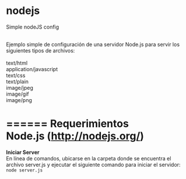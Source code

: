 nodejs
======

Simple nodeJS config

<br>
Ejemplo simple de configuración de una servidor Node.js para servir los siguientes tipos de archivos:<br><br>
text/html<br>
application/javascript<br> 
text/css<br>
text/plain<br>
image/jpeg<br>
image/gif<br>
image/png

======
**Requerimientos**
<br>Node.js (http://nodejs.org/)
======
**Iniciar Server**
<br>
En línea de comandos, ubicarse en la carpeta donde se encuentra el archivo server.js y ejecutar el siguiente comando para iniciar el servidor:
<br>`node server.js`

